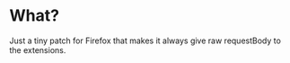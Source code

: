 # What?

Just a tiny patch for Firefox that makes it always give raw requestBody to the extensions.
